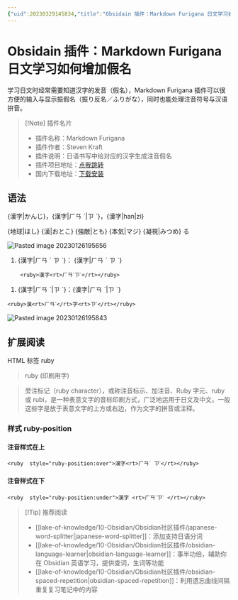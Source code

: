 ```yaml
---
{"uid":20230329145834,"title":"Obsidain 插件：Markdown Furigana 日文学习如何增加假名","tags":["Obsidian","插件","日语学习","假名","日语书写"],"description":"Obsidain 插件：Markdown Furigana 日文学习如何增加假名","author":"OS","type":"other","draft":false,"editable":false,"modified":20230604174028,"dg-publish":true,"permalink":"/lake-of-knowledge/10-obsidian/obsidian/obsidian-markdown-furigana/","dgPassFrontmatter":true}
---
```



# Obsidain 插件：Markdown Furigana 日文学习如何增加假名

学习日文时经常需要知道汉字的发音（假名），Markdown Furigana 插件可以很方便的输入与显示振假名（振り反名／ふりがな），同时也能处理注音符号与汉语拚音。

> [!Note] 插件名片
> - 插件名称：Markdown Furigana
> - 插件作者：Steven Kraft
> - 插件说明：日语书写中给对应的汉字生成注音假名
> - 插件项目地址：[点我跳转](https://github.com/steven-kraft/obsidian-markdown-furigana)
> - 国内下载地址：[下载安装](https://pkmer.cn/products/plugin/pluginMarket/?obsidian-markdown-furigana)

## 语法

{漢字|かんじ}，{漢字|ㄏㄢ ˋ|ㄗ ˋ}，{漢字|han|zi}

{地球|ほし} {漢|おとこ} {強敵|とも} {本気|マジ} {凝視|みつめ} る

![Pasted image 20230126195656](https://cdn.pkmer.cn/images/7507a79e4a47f4178e9b57e126ac5c4f_MD5.png!pkmer)

1. {漢字|ㄏㄢ ˋ ㄗ ˋ}： {漢字|ㄏㄢ ˋ ㄗ ˋ}

```
    <ruby>漢字<rt>ㄏㄢˋㄗˋ</rt></ruby>
```

1. {漢字|ㄏㄢ ˋ|ㄗ ˋ}：{漢字|ㄏㄢ ˋ|ㄗ ˋ}

```
<ruby>漢<rt>ㄏㄢˋ</rt>字<rt>ㄗˋ</rt></ruby>
```

![Pasted image 20230126195843](https://cdn.pkmer.cn/images/5ab1ca163822e3dd4fb2695d5762f43b_MD5.png!pkmer)

## 扩展阅读

HTML 标签 ruby

> ruby (印刷用字)

> 旁注标记（ruby character），或称注音标示、加注音、Ruby 字元、ruby 或 rubi，是一种表意文字的音标印刷方式，广泛地运用于日文及中文。一般这些字是放于表意文字的上方或右边，作为文字的拼音或注释。

### 样式 ruby-position

#### 注音样式在上

```
<ruby  style="ruby-position:over">漢字<rt>ㄏㄢˋ ㄗˋ</rt></ruby>
```

#### 注音样式在下

```
<ruby  style="ruby-position:under">漢字 <rt>ㄏㄢˋㄗˋ </rt></ruby>
```

> [!Tip] 推荐阅读
> - [[lake-of-knowledge/10-Obsidian/Obsidian社区插件/japanese-word-splitter\|japanese-word-splitter]]：添加支持日语分词
> - [[lake-of-knowledge/10-Obsidian/Obsidian社区插件/obsidian-language-learner\|obsidian-language-learner]]：事半功倍，辅助你在 Obsidian 英语学习，提供查词，生词等功能
> - [[lake-of-knowledge/10-Obsidian/Obsidian社区插件/obsidian-spaced-repetition\|obsidian-spaced-repetition]]：利用遗忘曲线间隔重复复习笔记中的内容